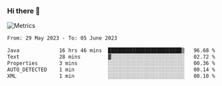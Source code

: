 ### Hi there 👋

![Metrics](https://github.com/radoapx/radoapx/blob/main/github-metrics.svg)

<!--START_SECTION:waka-->

```txt
From: 29 May 2023 - To: 05 June 2023

Java             16 hrs 46 mins  ████████████████████████▒   96.68 %
Text             28 mins         ▓░░░░░░░░░░░░░░░░░░░░░░░░   02.72 %
Properties       3 mins          ░░░░░░░░░░░░░░░░░░░░░░░░░   00.36 %
AUTO_DETECTED    1 min           ░░░░░░░░░░░░░░░░░░░░░░░░░   00.14 %
XML              1 min           ░░░░░░░░░░░░░░░░░░░░░░░░░   00.10 %
```

<!--END_SECTION:waka-->

<!--
**radoapx/radoapx** is a ✨ _special_ ✨ repository because its `README.md` (this file) appears on your GitHub profile.

Here are some ideas to get you started:

- 🔭 I’m currently working on ...
- 🌱 I’m currently learning ...
- 👯 I’m looking to collaborate on ...
- 🤔 I’m looking for help with ...
- 💬 Ask me about ...
- 📫 How to reach me: ...
- 😄 Pronouns: ...
- ⚡ Fun fact: ...
-->
